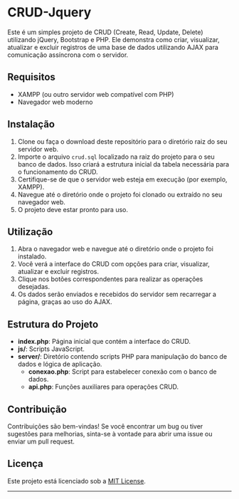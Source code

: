 # CRUD-Jquery

Este é um simples projeto de CRUD (Create, Read, Update, Delete) utilizando jQuery, Bootstrap e PHP. Ele demonstra como criar, visualizar, atualizar e excluir registros de uma base de dados utilizando AJAX para comunicação assíncrona com o servidor.

## Requisitos

- XAMPP (ou outro servidor web compatível com PHP)
- Navegador web moderno

## Instalação

1. Clone ou faça o download deste repositório para o diretório raiz do seu servidor web.
2. Importe o arquivo `crud.sql` localizado na raiz do projeto para o seu banco de dados. Isso criará a estrutura inicial da tabela necessária para o funcionamento do CRUD.
3. Certifique-se de que o servidor web esteja em execução (por exemplo, XAMPP).
4. Navegue até o diretório onde o projeto foi clonado ou extraído no seu navegador web.
5. O projeto deve estar pronto para uso.

## Utilização

1. Abra o navegador web e navegue até o diretório onde o projeto foi instalado.
2. Você verá a interface do CRUD com opções para criar, visualizar, atualizar e excluir registros.
3. Clique nos botões correspondentes para realizar as operações desejadas.
4. Os dados serão enviados e recebidos do servidor sem recarregar a página, graças ao uso do AJAX.

## Estrutura do Projeto

- **index.php**: Página inicial que contém a interface do CRUD.
- **js/**: Scripts JavaScript.
- **server/**: Diretório contendo scripts PHP para manipulação do banco de dados e lógica de aplicação.
  - **conexao.php**: Script para estabelecer conexão com o banco de dados.
  - **api.php**: Funções auxiliares para operações CRUD.

## Contribuição

Contribuições são bem-vindas! Se você encontrar um bug ou tiver sugestões para melhorias, sinta-se à vontade para abrir uma issue ou enviar um pull request.

## Licença

Este projeto está licenciado sob a [MIT License](https://opensource.org/licenses/MIT).

---